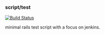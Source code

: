 ### script/test

[![Build Status](https://secure.travis-ci.org/rubiii/script-test.png)](http://travis-ci.org/rubiii/script-test)

minimal rails test script with a focus on jenkins.
